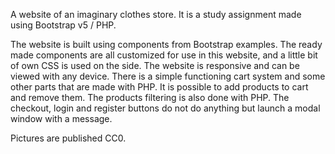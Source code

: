 A website of an imaginary clothes store. It is a study assignment made using Bootstrap v5 / PHP.


The website is built using components from Bootstrap examples. The ready made components are all customized for use in this website, and a little bit of own CSS is used on the side. The website is responsive and can be viewed with any device. There is a simple functioning cart system and some other parts that are made with PHP. It is possible to add products to cart and remove them. The products filtering is also done with PHP. The checkout, login and register buttons do not do anything but launch a modal window with a message.


Pictures are published CC0.
